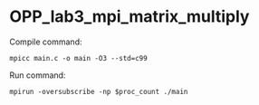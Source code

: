 # OPP_lab3_mpi_matrix_multiply
Compile command:

    mpicc main.c -o main -O3 --std=c99

Run command:

    mpirun -oversubscribe -np $proc_count ./main
